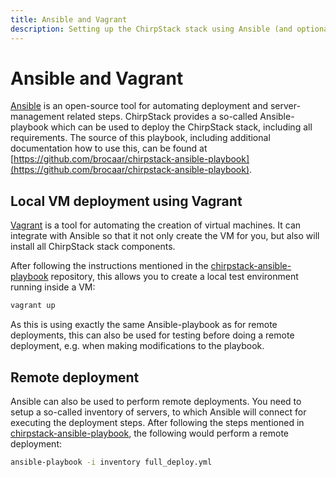 ```yaml
---
title: Ansible and Vagrant
description: Setting up the ChirpStack stack using Ansible (and optionally using Vagrant).
---
```


# Ansible and Vagrant

[Ansible](https://docs.ansible.com/) is an open-source tool for automating
deployment and server-management related steps.
ChirpStack provides a so-called Ansible-playbook which can be
used to deploy the ChirpStack stack, including all requirements.
The source of this playbook, including additional documentation how to
use this, can be found at [https://github.com/brocaar/chirpstack-ansible-playbook](https://github.com/brocaar/chirpstack-ansible-playbook).

## Local VM deployment using Vagrant

[Vagrant](https://www.vagrantup.com/) is a tool for automating the creation
of virtual machines. It can integrate with Ansible so that it not only create
the VM for you, but also will install all ChirpStack stack components.

After following the instructions mentioned in the [chirpstack-ansible-playbook](https://github.com/brocaar/chirpstack-ansible-playbook)
repository, this allows you to create a local test environment running
inside a VM:

```bash
vagrant up
```

As this is using exactly the same Ansible-playbook as for remote deployments,
this can also be used for testing before doing a remote deployment, e.g.
when making modifications to the playbook.

## Remote deployment

Ansible can also be used to perform remote deployments. You need to setup a
so-called inventory of servers, to which Ansible will connect for executing
the deployment steps. After following the steps mentioned in
[chirpstack-ansible-playbook](https://github.com/brocaar/chirpstack-ansible-playbook), the following
would perform a remote deployment:

```bash
ansible-playbook -i inventory full_deploy.yml
```
